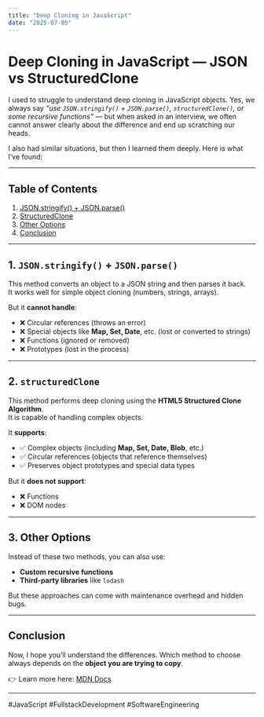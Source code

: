 ```yaml
---
title: "Deep Cloning in JavaScript"
date: "2025-07-05"
---
```


# Deep Cloning in JavaScript — JSON vs StructuredClone

I used to struggle to understand deep cloning in JavaScript objects. Yes, we always say *“use `JSON.stringify()` + `JSON.parse()`, `structuredClone()`, or some recursive functions”* — but when asked in an interview, we often cannot answer clearly about the difference and end up scratching our heads.  

I also had similar situations, but then I learned them deeply. Here is what I’ve found:  

---

## Table of Contents
1. [JSON.stringify() + JSON.parse()](#1-jsonstringify--jsonparse)  
2. [StructuredClone](#2-structuredclone)  
3. [Other Options](#3-other-options)  
4. [Conclusion](#conclusion)  

---

## 1. `JSON.stringify()` + `JSON.parse()`
This method converts an object to a JSON string and then parses it back.  
It works well for simple object cloning (numbers, strings, arrays).  

But it **cannot handle**:  
- ❌ Circular references (throws an error)  
- ❌ Special objects like **Map, Set, Date**, etc. (lost or converted to strings)  
- ❌ Functions (ignored or removed)  
- ❌ Prototypes (lost in the process)  

---

## 2. `structuredClone`
This method performs deep cloning using the **HTML5 Structured Clone Algorithm**.  
It is capable of handling complex objects.  

It **supports**:  
- ✅ Complex objects (including **Map, Set, Date, Blob**, etc.)  
- ✅ Circular references (objects that reference themselves)  
- ✅ Preserves object prototypes and special data types  

But it **does not support**:  
- ❌ Functions  
- ❌ DOM nodes  

---

## 3. Other Options
Instead of these two methods, you can also use:  
- **Custom recursive functions**  
- **Third-party libraries** like `lodash`  

But these approaches can come with maintenance overhead and hidden bugs.  

---

## Conclusion
Now, I hope you’ll understand the differences. Which method to choose always depends on the **object you are trying to copy**.  

👉 Learn more here: [MDN Docs](https://developer.mozilla.org/en-US/docs/Web/API/structuredClone)  

---

#JavaScript #FullstackDevelopment #SoftwareEngineering
